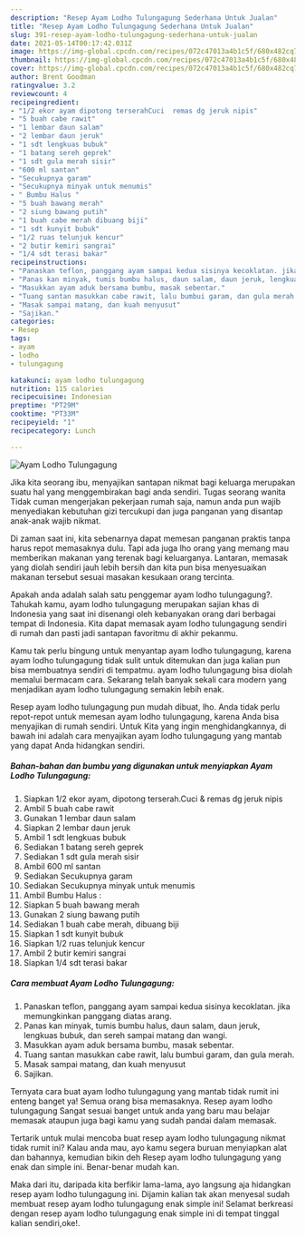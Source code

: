 ```yaml
---
description: "Resep Ayam Lodho Tulungagung Sederhana Untuk Jualan"
title: "Resep Ayam Lodho Tulungagung Sederhana Untuk Jualan"
slug: 391-resep-ayam-lodho-tulungagung-sederhana-untuk-jualan
date: 2021-05-14T00:17:42.031Z
image: https://img-global.cpcdn.com/recipes/072c47013a4b1c5f/680x482cq70/ayam-lodho-tulungagung-foto-resep-utama.jpg
thumbnail: https://img-global.cpcdn.com/recipes/072c47013a4b1c5f/680x482cq70/ayam-lodho-tulungagung-foto-resep-utama.jpg
cover: https://img-global.cpcdn.com/recipes/072c47013a4b1c5f/680x482cq70/ayam-lodho-tulungagung-foto-resep-utama.jpg
author: Brent Goodman
ratingvalue: 3.2
reviewcount: 4
recipeingredient:
- "1/2 ekor ayam dipotong terserahCuci  remas dg jeruk nipis"
- "5 buah cabe rawit"
- "1 lembar daun salam"
- "2 lembar daun jeruk"
- "1 sdt lengkuas bubuk"
- "1 batang sereh geprek"
- "1 sdt gula merah sisir"
- "600 ml santan"
- "Secukupnya garam"
- "Secukupnya minyak untuk menumis"
- " Bumbu Halus "
- "5 buah bawang merah"
- "2 siung bawang putih"
- "1 buah cabe merah dibuang biji"
- "1 sdt kunyit bubuk"
- "1/2 ruas telunjuk kencur"
- "2 butir kemiri sangrai"
- "1/4 sdt terasi bakar"
recipeinstructions:
- "Panaskan teflon, panggang ayam sampai kedua sisinya kecoklatan. jika memungkinkan panggang diatas arang."
- "Panas kan minyak, tumis bumbu halus, daun salam, daun jeruk, lengkuas bubuk, dan sereh sampai matang dan wangi."
- "Masukkan ayam aduk bersama bumbu, masak sebentar."
- "Tuang santan masukkan cabe rawit, lalu bumbui garam, dan gula merah."
- "Masak sampai matang, dan kuah menyusut"
- "Sajikan."
categories:
- Resep
tags:
- ayam
- lodho
- tulungagung

katakunci: ayam lodho tulungagung 
nutrition: 115 calories
recipecuisine: Indonesian
preptime: "PT29M"
cooktime: "PT33M"
recipeyield: "1"
recipecategory: Lunch

---
```



![Ayam Lodho Tulungagung](https://img-global.cpcdn.com/recipes/072c47013a4b1c5f/680x482cq70/ayam-lodho-tulungagung-foto-resep-utama.jpg)

Jika kita seorang ibu, menyajikan santapan nikmat bagi keluarga merupakan suatu hal yang menggembirakan bagi anda sendiri. Tugas seorang  wanita Tidak cuman mengerjakan pekerjaan rumah saja, namun anda pun wajib menyediakan kebutuhan gizi tercukupi dan juga panganan yang disantap anak-anak wajib nikmat.

Di zaman  saat ini, kita sebenarnya dapat memesan panganan praktis tanpa harus repot memasaknya dulu. Tapi ada juga lho orang yang memang mau memberikan makanan yang terenak bagi keluarganya. Lantaran, memasak yang diolah sendiri jauh lebih bersih dan kita pun bisa menyesuaikan makanan tersebut sesuai masakan kesukaan orang tercinta. 



Apakah anda adalah salah satu penggemar ayam lodho tulungagung?. Tahukah kamu, ayam lodho tulungagung merupakan sajian khas di Indonesia yang saat ini disenangi oleh kebanyakan orang dari berbagai tempat di Indonesia. Kita dapat memasak ayam lodho tulungagung sendiri di rumah dan pasti jadi santapan favoritmu di akhir pekanmu.

Kamu tak perlu bingung untuk menyantap ayam lodho tulungagung, karena ayam lodho tulungagung tidak sulit untuk ditemukan dan juga kalian pun bisa membuatnya sendiri di tempatmu. ayam lodho tulungagung bisa diolah memalui bermacam cara. Sekarang telah banyak sekali cara modern yang menjadikan ayam lodho tulungagung semakin lebih enak.

Resep ayam lodho tulungagung pun mudah dibuat, lho. Anda tidak perlu repot-repot untuk memesan ayam lodho tulungagung, karena Anda bisa menyajikan di rumah sendiri. Untuk Kita yang ingin menghidangkannya, di bawah ini adalah cara menyajikan ayam lodho tulungagung yang mantab yang dapat Anda hidangkan sendiri.

<!--inarticleads1-->

##### Bahan-bahan dan bumbu yang digunakan untuk menyiapkan Ayam Lodho Tulungagung:

1. Siapkan 1/2 ekor ayam, dipotong terserah.Cuci &amp; remas dg jeruk nipis
1. Ambil 5 buah cabe rawit
1. Gunakan 1 lembar daun salam
1. Siapkan 2 lembar daun jeruk
1. Ambil 1 sdt lengkuas bubuk
1. Sediakan 1 batang sereh geprek
1. Sediakan 1 sdt gula merah sisir
1. Ambil 600 ml santan
1. Sediakan Secukupnya garam
1. Sediakan Secukupnya minyak untuk menumis
1. Ambil  Bumbu Halus :
1. Siapkan 5 buah bawang merah
1. Gunakan 2 siung bawang putih
1. Sediakan 1 buah cabe merah, dibuang biji
1. Siapkan 1 sdt kunyit bubuk
1. Siapkan 1/2 ruas telunjuk kencur
1. Ambil 2 butir kemiri sangrai
1. Siapkan 1/4 sdt terasi bakar




<!--inarticleads2-->

##### Cara membuat Ayam Lodho Tulungagung:

1. Panaskan teflon, panggang ayam sampai kedua sisinya kecoklatan. jika memungkinkan panggang diatas arang.
1. Panas kan minyak, tumis bumbu halus, daun salam, daun jeruk, lengkuas bubuk, dan sereh sampai matang dan wangi.
1. Masukkan ayam aduk bersama bumbu, masak sebentar.
1. Tuang santan masukkan cabe rawit, lalu bumbui garam, dan gula merah.
1. Masak sampai matang, dan kuah menyusut
1. Sajikan.




Ternyata cara buat ayam lodho tulungagung yang mantab tidak rumit ini enteng banget ya! Semua orang bisa memasaknya. Resep ayam lodho tulungagung Sangat sesuai banget untuk anda yang baru mau belajar memasak ataupun juga bagi kamu yang sudah pandai dalam memasak.

Tertarik untuk mulai mencoba buat resep ayam lodho tulungagung nikmat tidak rumit ini? Kalau anda mau, ayo kamu segera buruan menyiapkan alat dan bahannya, kemudian bikin deh Resep ayam lodho tulungagung yang enak dan simple ini. Benar-benar mudah kan. 

Maka dari itu, daripada kita berfikir lama-lama, ayo langsung aja hidangkan resep ayam lodho tulungagung ini. Dijamin kalian tak akan menyesal sudah membuat resep ayam lodho tulungagung enak simple ini! Selamat berkreasi dengan resep ayam lodho tulungagung enak simple ini di tempat tinggal kalian sendiri,oke!.

